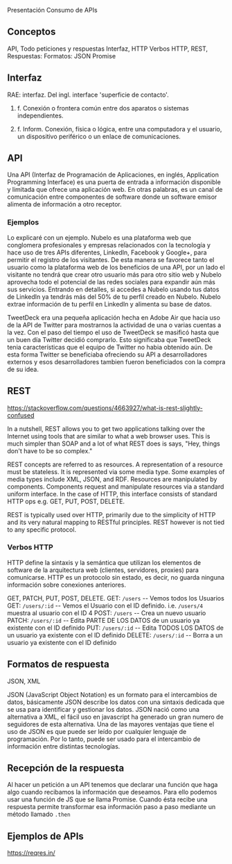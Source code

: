 Presentación Consumo de APIs


## Conceptos
API, 
    Todo peticiones y respuestas
Interfaz, 
HTTP
Verbos HTTP, 
REST, 
Respuestas:
    Formatos: JSON
Promise

## Interfaz
RAE: interfaz.
Del ingl. interface 'superficie de contacto'.

1. f. Conexión o frontera común entre dos aparatos o sistemas independientes.

2. f. Inform. Conexión, física o lógica, entre una computadora y el usuario, un dispositivo periférico o un enlace de comunicaciones.


## API
Una API (Interfaz de Programación de Aplicaciones, en inglés, Application Programming Interface) es una puerta de entrada a información disponible y limitada que ofrece una aplicación web. En otras palabras, es un canal de comunicación entre componentes de software donde un software emisor alimenta de información a otro receptor.

### Ejemplos
Lo explicaré con un ejemplo. Nubelo es una plataforma web que conglomera profesionales y empresas relacionados con la tecnología y hace uso de tres APIs diferentes, LinkedIn, Facebook y Google+, para permitir el registro de los visitantes. De esta manera se favorece tanto el usuario como la plataforma web de los beneficios de una API, por un lado el visitante no tendrá que crear otro usuario más para otro sitio web y Nubelo aprovecha todo el potencial de las redes sociales para expandir aún más sus servicios. Entrando en detalles, si accedes a Nubelo usando tus datos de LinkedIn ya tendrás más del 50% de tu perfil creado en Nubelo. Nubelo extrae información de tu perfil en LinkedIn y alimenta su base de datos.

TweetDeck era una pequeña aplicación hecha en Adobe Air que hacia uso de la API de Twitter para mostrarnos la actividad de una o varias cuentas a la vez. Con el paso del tiempo el uso de TweetDeck se masificó hasta que un buen día Twitter decidió comprarlo. Esto significaba que TweetDeck tenia características que el equipo de Twitter no habia obtenido aún. De esta forma Twitter se beneficiaba ofreciendo su API a desarrolladores externos y esos desarrolladores tambien fueron beneficiados con la compra de su idea.

## REST
https://stackoverflow.com/questions/4663927/what-is-rest-slightly-confused

In a nutshell, REST allows you to get two applications talking over the Internet using tools that are similar to what a web browser uses. This is much simpler than SOAP and a lot of what REST does is says, "Hey, things don't have to be so complex."

REST concepts are referred to as resources. A representation of a resource must be stateless. It is represented via some media type. Some examples of media types include XML, JSON, and RDF. Resources are manipulated by components. Components request and manipulate resources via a standard uniform interface. In the case of HTTP, this interface consists of standard HTTP ops e.g. GET, PUT, POST, DELETE.

REST is typically used over HTTP, primarily due to the simplicity of HTTP and its very natural mapping to RESTful principles. REST however is not tied to any specific protocol.

### Verbos HTTP
HTTP define la sintaxis y la semántica que utilizan los elementos de software de la arquitectura web (clientes, servidores, proxies) para comunicarse. HTTP es un protocolo sin estado, es decir, no guarda ninguna información sobre conexiones anteriores. 

GET, PATCH, PUT, POST, DELETE.
GET: `/users` -- Vemos todos los Usuarios
GET: `/users/:id` -- Vemos el Usuario con el ID definido. i.e. `/users/4` muestra al usuario con el ID 4
POST: `/users` -- Crea un nuevo usuario
PATCH: `/users/:id` -- Edita PARTE DE LOS DATOS de un usuario ya existente con el ID definido
PUT: `/users/:id` -- Edita TODOS LOS DATOS de un usuario ya existente con el ID definido
DELETE: `/users/:id` -- Borra a un usuario ya existente con el ID definido



## Formatos de respuesta
JSON, XML

JSON (JavaScript Object Notation) es un formato para el intercambios de datos, básicamente JSON describe los datos con una sintaxis dedicada que se usa para identificar y gestionar los datos. JSON nació como una alternativa a XML, el fácil uso en javascript ha generado un gran numero de seguidores de esta alternativa. Una de las mayores ventajas que tiene el uso de JSON es que puede ser leído por cualquier lenguaje de programación. Por lo tanto, puede ser usado para el intercambio de información entre distintas tecnologías.


## Recepción de la respuesta
Al hacer un petición a un API tenemos que declarar una función que haga algo cuando recibamos la información que deseamos. Para ello podemos usar una función de JS que se llama Promise. Cuando ésta recibe una respuesta permite transformar esa información paso a paso mediante un método llamado `.then`


## Ejemplos de APIs
https://reqres.in/

